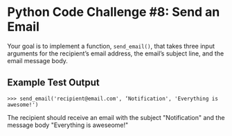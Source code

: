 # Python Code Challenge #8: Send an Email

Your goal is to implement a function, `send_email()`, that takes three input arguments for the recipient’s email address, the email’s subject line, and the email message body.

## Example Test Output
```console
>>> send_email('recipient@email.com', ‘Notification', 'Everything is awesome!')
```

The recipient should receive an email with the subject "Notification" and the message body "Everything is aweseome!"
